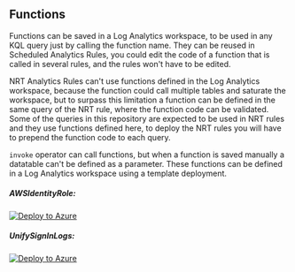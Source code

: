 ## Functions

Functions can be saved in a Log Analytics workspace, to be used in any KQL query just by calling the function name.
They can be reused in Scheduled Analytics Rules, you could edit the code of a function that is called in several rules, and the rules won't have to be edited.

NRT Analytics Rules can't use functions defined in the Log Analytics workspace, because the function could call multiple tables and saturate the workspace, but to surpass this limitation a function can be defined in the same query of the NRT rule, where the function code can be validated.
Some of the queries in this repository are expected to be used in NRT rules and they use functions defined here, to deploy the NRT rules you will have to prepend the function code to each query.

```invoke``` operator can call functions, but when a function is saved manually a datatable can't be defined as a parameter. These functions can be defined in a Log Analytics workspace using a template deployment.

##### AWSIdentityRole:

[![Deploy to Azure](https://aka.ms/deploytoazurebutton)](https://portal.azure.com/#create/Microsoft.Template/uri/https%3A%2F%2Fraw.githubusercontent.com%2Fep3p%2FSentinel%5FKQL%2Fmain%2FFunctions%2FTemplates%2FAnalytics%2DAWSIdentityRole.json)

##### UnifySignInLogs:

[![Deploy to Azure](https://aka.ms/deploytoazurebutton)](https://portal.azure.com/#create/Microsoft.Template/uri/https%3A%2F%2Fraw.githubusercontent.com%2Fep3p%2FSentinel%5FKQL%2Fmain%2FFunctions%2FTemplates%2FParsing%2DUnifySignInLogs.json)

